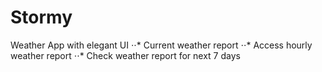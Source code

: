 # Stormy
Weather App with elegant UI
⋅⋅* Current weather report
⋅⋅* Access hourly weather report
⋅⋅* Check weather report for next 7 days

